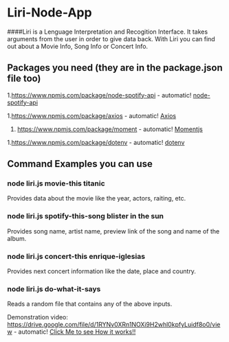 # Liri-Node-App

####Liri is a Lenguage Interpretation and Recogition Interface. It takes arguments from the user in order to give data back. With Liri you can find out about a Movie Info, Song Info or Concert Info.

## Packages you need (they are in the package.json file too)
1.https://www.npmjs.com/package/node-spotify-api - automatic!
[node-spotify-api](https://www.npmjs.com/package/node-spotify-api)

1.https://www.npmjs.com/package/axios - automatic!
[Axios](https://www.npmjs.com/package/axios) 

1. https://www.npmjs.com/package/moment - automatic!
[Momentjs](https://www.npmjs.com/package/moment) 

1.https://www.npmjs.com/package/dotenv - automatic!
[dotenv](https://www.npmjs.com/package/dotenv) 

## Command Examples you can use

### node liri.js movie-this titanic
Provides data about the movie like the year, actors, raiting, etc.

### node liri.js spotify-this-song blister in the sun
Provides song name, artist name, preview link of the song and name of the album.

### node liri.js concert-this enrique-iglesias
Provides next concert information like the date, place and country.

### node liri.js do-what-it-says
Reads a random file that contains any of the above inputs.


Demonstration video:
https://drive.google.com/file/d/1RYNv0XRn1NOXi9H2whl0kpfyLuidf8o0/view - automatic!
[Click Me to see How it works!!](https://drive.google.com/file/d/1RYNv0XRn1NOXi9H2whl0kpfyLuidf8o0/view)
